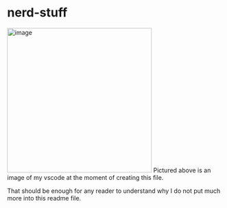 # nerd-stuff
<img width="337" alt="image" src="https://user-images.githubusercontent.com/110700696/205536182-ea7a655d-5ebc-47ee-8027-301d14af4989.png">
Pictured above is an image of my vscode at the moment of creating this file.

That should be enough for any reader to understand why I do not put much more into this readme file.
